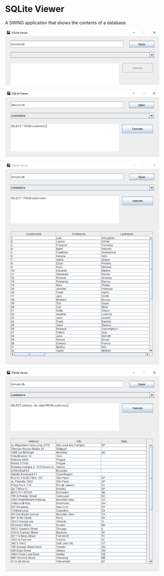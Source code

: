 # SQLite Viewer

A SWING application that shows the contents of a database. 

![Alt text](images/step1.png?raw=true "Choose database")

![Alt text](images/step2.png?raw=true "Select table")

![Alt text](images/step3.png?raw=true "Execute query")

![Alt text](images/step4.png?raw=true "Change query")
